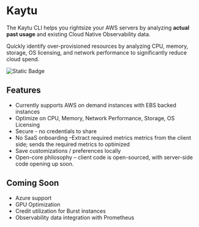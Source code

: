 
# Kaytu

The Kaytu CLI helps you rightsize your AWS servers by analyzing **actual past usage** and existing Cloud Native Observability data. 

Quickly identify over-provisioned resources by analyzing CPU, memory, storage, OS licensing, and network performance to significantly reduce cloud spend.

![Static Badge](https://img.shields.io/badge/:Latest%20Release)



## Features
* Currently supports AWS on demand instances with EBS backed instances
* Optimize on CPU, Memory, Network Performance, Storage, OS Licensing
* Secure - no credentials to share
* No SaaS onboarding –Extract required metrics metrics from the client side; sends the required metrics to optimized
* Save customizations / preferences locally
* Open-core philosophy – client code is open-sourced, with server-side code opening up soon.

## Coming Soon
* Azure support
* GPU Optimization
* Credit utilization for Burst instances
* Observability data integration with Prometheus
